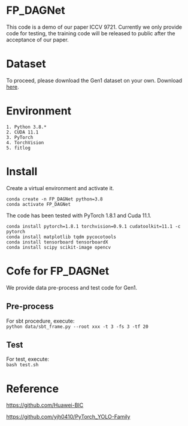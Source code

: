 # FP_DAGNet
This code is a demo of our paper ICCV 9721. Currently we only provide code for testing, the training code will be released to public after the acceptance of our paper.

# Dataset
To proceed, please download the Gen1 dataset on your own. Download [here](https://www.prophesee.ai/2020/01/24/prophesee-gen1-automotive-detection-dataset/).

# Environment
```
1. Python 3.8.*
2. CUDA 11.1
3. PyTorch 
4. TorchVision 
5. fitlog
```

# Install
Create a  virtual environment and activate it.
```shell
conda create -n FP_DAGNet python=3.8
conda activate FP_DAGNet
```
The code has been tested with PyTorch 1.8.1 and Cuda 11.1.
```shell
conda install pytorch=1.8.1 torchvision=0.9.1 cudatoolkit=11.1 -c pytorch
conda install matplotlib tqdm pycocotools
conda install tensorboard tensorboardX
conda install scipy scikit-image opencv 
```

# Cofe for FP_DAGNet
We provide data pre-process and test code for Gen1.

## Pre-process
For sbt procedure, execute: \
  `python data/sbt_frame.py --root xxx -t 3 -fs 3 -tf 20`


## Test
For test, execute: \
  `bash test.sh`

  
# Reference
https://github.com/Huawei-BIC

https://github.com/yjh0410/PyTorch_YOLO-Family

